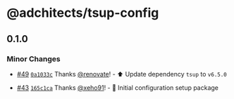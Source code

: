 # @adchitects/tsup-config<!-- markdownlint-disable line-length list-marker-space no-duplicate-header ul-style ul-indent no-bare-urls -->

## 0.1.0

### Minor Changes

-   [#49](https://github.com/Adchitects/configs/pull/49) [`0a1033c`](https://github.com/Adchitects/configs/commit/0a1033c0c7db759f2edb52a8f1aa0920f4e0c757) Thanks [@renovate](https://github.com/apps/renovate)! - ⬆️ Update dependency `tsup` to `v6.5.0`

-   [#43](https://github.com/Adchitects/configs/pull/43) [`165c1ca`](https://github.com/Adchitects/configs/commit/165c1ca4eb120fc960884ba883e04db9331becc4) Thanks [@xeho91](https://github.com/xeho91)! - 🎉 Initial configuration setup package
